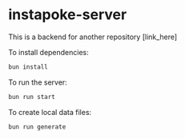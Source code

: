 # instapoke-server

This is a backend for another repository [link_here]

To install dependencies:

```bash
bun install
```

To run the server:

```bash
bun run start
```

To create local data files:

```bash
bun run generate
```
